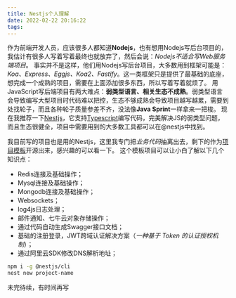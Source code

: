 ```yaml
---
title: Nestjs个人理解
date: 2022-02-22 20:16:22
tags:
---
```


作为前端开发人员，应该很多人都知道**Nodejs**，也有想用Nodejs写后台项目的，我估计有很多人写着写着最终也就放弃了，然后会说：*Nodejs不适合写Web服务端项目*。
事实并不是这样，他们用Nodejs写后台项目，大多数用到框架可能是：*Koa、Express、Eggjs、Koa2、Fastify*。这一类框架只是提供了最基础的底座，想完成一个成熟的项目，需要在上面添加很多东西，所以写着写着就烦了。
用JavaScript写后端项目有两大难点：**弱类型语言、相关生态不成熟**。弱类型语言会导致编写大型项目时代码难以把控，生态不够成熟会导致项目越写越累，需要到处找轮子，而且各种轮子质量参差不齐，没法像**Java Sprint**一样拿来一把梭。
现在我推荐一下[Nestjs](https://docs.nestjs.com/)，它支持[Typescript](https://www.tslang.cn/index.html)编写代码，完美解决JS的弱类型问题，而且生态很健全，项目中需要用到的大多数工具都可以在@nestjs中找到。

我目前写的项目也是用的Nestjs，这里我专门把*业务代码*抽离出去，剩下的作为[项目模板](https://github.com/zyhahaha/e-shop-backend-nest)开源出来，感兴趣的可以看一下。
这个模板项目可以让小白了解以下几个知识点：
* Redis连接及基础操作；
* Mysql连接及基础操作；
* Mongodb连接及基础操作；
* Websockets；
* log4js日志处理；
* 邮件通知、七牛云对象存储操作；
* 通过代码自动生成Swagger接口文档；
* 基础的注册登录，JWT跨域认证解决方案（*一种基于 Token 的认证授权机制*）；
* 通过阿里云SDK修改DNS解析地址；

``` bash
npm i -g @nestjs/cli
nest new project-name
```

<!-- more -->

未完待续，有时间再写
